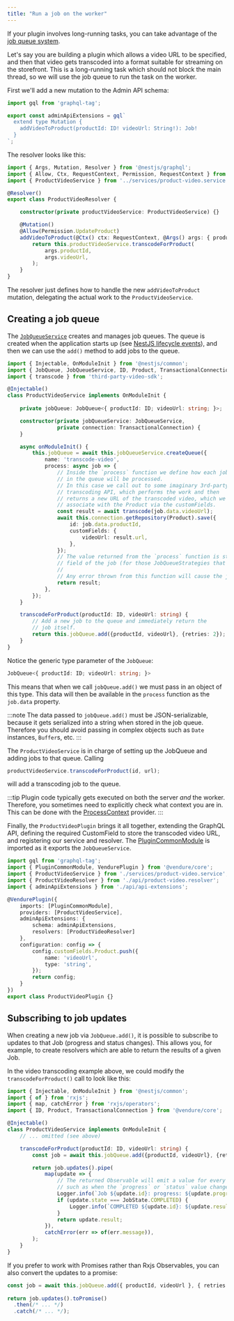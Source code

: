 ```yaml
---
title: "Run a job on the worker"
---
```


If your plugin involves long-running tasks, you can take advantage of the [job queue system](/guides/developer-guide/worker-job-queue/). 

Let's say you are building a plugin which allows a video URL to be specified, and then that video gets transcoded into a format suitable for streaming on the storefront. This is a long-running task which should not block the main thread, so we will use the job queue to run the task on the worker.

First we'll add a new mutation to the Admin API schema:

```ts title="src/plugins/product-video/api/api-extensions.ts"
import gql from 'graphql-tag';

export const adminApiExtensions = gql`
  extend type Mutation {
    addVideoToProduct(productId: ID! videoUrl: String!): Job!
  }
`;
```

The resolver looks like this:


```ts title="src/plugins/product-video/api/product-video.resolver.ts"
import { Args, Mutation, Resolver } from '@nestjs/graphql';
import { Allow, Ctx, RequestContext, Permission, RequestContext } from '@vendure/core'
import { ProductVideoService } from '../services/product-video.service';

@Resolver()
export class ProductVideoResolver {

    constructor(private productVideoService: ProductVideoService) {}

    @Mutation()
    @Allow(Permission.UpdateProduct)
    addVideoToProduct(@Ctx() ctx: RequestContext, @Args() args: { productId: ID; videoUrl: string; }) {
        return this.productVideoService.transcodeForProduct(
            args.productId,
            args.videoUrl,
        );
    }
}
```
The resolver just defines how to handle the new `addVideoToProduct` mutation, delegating the actual work to the `ProductVideoService`.

## Creating a job queue

The [`JobQueueService`](/reference/typescript-api/job-queue/job-queue-service/) creates and manages job queues. The queue is created when the
application starts up (see [NestJS lifecycle events](https://docs.nestjs.com/fundamentals/lifecycle-events)), and then we can use the `add()` method to add jobs to the queue.

```ts title="src/plugins/product-video/services/product-video.service.ts"
import { Injectable, OnModuleInit } from '@nestjs/common';
import { JobQueue, JobQueueService, ID, Product, TransactionalConnection } from '@vendure/core';
import { transcode } from 'third-party-video-sdk';

@Injectable()
class ProductVideoService implements OnModuleInit {
    
    private jobQueue: JobQueue<{ productId: ID; videoUrl: string; }>;

    constructor(private jobQueueService: JobQueueService,
                private connection: TransactionalConnection) {
    }

    async onModuleInit() {
        this.jobQueue = await this.jobQueueService.createQueue({
            name: 'transcode-video',
            process: async job => {
                // Inside the `process` function we define how each job 
                // in the queue will be processed.
                // In this case we call out to some imaginary 3rd-party video
                // transcoding API, which performs the work and then
                // returns a new URL of the transcoded video, which we can then
                // associate with the Product via the customFields.
                const result = await transcode(job.data.videoUrl);
                await this.connection.getRepository(Product).save({
                    id: job.data.productId,
                    customFields: {
                        videoUrl: result.url,
                    },
                });
                // The value returned from the `process` function is stored as the "result"
                // field of the job (for those JobQueueStrategies that support recording of results).
                //  
                // Any error thrown from this function will cause the job to fail.  
                return result;
            },
        });
    }

    transcodeForProduct(productId: ID, videoUrl: string) {
        // Add a new job to the queue and immediately return the
        // job itself.
        return this.jobQueue.add({productId, videoUrl}, {retries: 2});
    }
}
```

Notice the generic type parameter of the `JobQueue`:

```ts
JobQueue<{ productId: ID; videoUrl: string; }>
```

This means that when we call `jobQueue.add()` we must pass in an object of this type. This data will then be available in the `process` function as the `job.data` property.

:::note
The data passed to `jobQueue.add()` must be JSON-serializable, because it gets serialized into a string when stored in the job queue. Therefore you should
avoid passing in complex objects such as `Date` instances, `Buffer`s, etc.
:::

The `ProductVideoService` is in charge of setting up the JobQueue and adding jobs to that queue. Calling 

```ts
productVideoService.transcodeForProduct(id, url);
```

will add a transcoding job to the queue.

:::tip
Plugin code typically gets executed on both the server _and_ the worker. Therefore, you sometimes need to explicitly check
what context you are in. This can be done with the [ProcessContext](/reference/typescript-api/common/process-context/) provider.
:::


Finally, the `ProductVideoPlugin` brings it all together, extending the GraphQL API, defining the required CustomField to store the transcoded video URL, and registering our service and resolver. The [PluginCommonModule](/reference/typescript-api/plugin/plugin-common-module/) is imported as it exports the `JobQueueService`.

```ts title="src/plugins/product-video/product-video.plugin.ts"
import gql from 'graphql-tag';
import { PluginCommonModule, VendurePlugin } from '@vendure/core';
import { ProductVideoService } from './services/product-video.service';
import { ProductVideoResolver } from './api/product-video.resolver';
import { adminApiExtensions } from './api/api-extensions';

@VendurePlugin({
    imports: [PluginCommonModule],
    providers: [ProductVideoService],
    adminApiExtensions: {
        schema: adminApiExtensions,
        resolvers: [ProductVideoResolver]
    },
    configuration: config => {
        config.customFields.Product.push({
            name: 'videoUrl',
            type: 'string',
        });
        return config;
    }
})
export class ProductVideoPlugin {}
```
## Subscribing to job updates

When creating a new job via `JobQueue.add()`, it is possible to subscribe to updates to that Job (progress and status changes). This allows you, for example, to create resolvers which are able to return the results of a given Job.

In the video transcoding example above, we could modify the `transcodeForProduct()` call to look like this:

```ts title="src/plugins/product-video/services/product-video.service.ts"
import { Injectable, OnModuleInit } from '@nestjs/common';
import { of } from 'rxjs';
import { map, catchError } from 'rxjs/operators';
import { ID, Product, TransactionalConnection } from '@vendure/core';

@Injectable()
class ProductVideoService implements OnModuleInit {
    // ... omitted (see above)

    transcodeForProduct(productId: ID, videoUrl: string) {
        const job = await this.jobQueue.add({productId, videoUrl}, {retries: 2});

        return job.updates().pipe(
            map(update => {
                // The returned Observable will emit a value for every update to the job
                // such as when the `progress` or `status` value changes.
                Logger.info(`Job ${update.id}: progress: ${update.progress}`);
                if (update.state === JobState.COMPLETED) {
                    Logger.info(`COMPLETED ${update.id}: ${update.result}`);
                }
                return update.result;
            }),
            catchError(err => of(err.message)),
        );
    }
}
```

If you prefer to work with Promises rather than Rxjs Observables, you can also convert the updates to a promise:

```ts
const job = await this.jobQueue.add({ productId, videoUrl }, { retries: 2 });
    
return job.updates().toPromise()
  .then(/* ... */)
  .catch(/* ... */);
```
